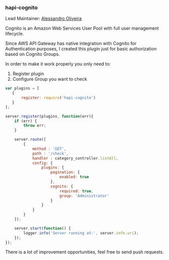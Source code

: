 ### hapi-cognito

Lead Maintainer: [Alessandro Oliveira](https://github.com/aro1976)

Cognito is an Amazon Web Services User Pool with full user management lifecycle.

Since AWS API Gateway has native integration with Cognito for Authentication purposes, I created this plugin 
just for basic authorization based on Cognito Groups.

In order to make it work properly you only need to:
1) Register plugin
2) Configure Group you want to check

```javascript
var plugins = [
   {
       register: require('hapi-cognito')
   }
];

server.register(plugins, function(err){
    if (err) {
        throw err;
    }

    server.route([
        {
            method : 'GET',
            path : '/check',
            handler : category_controller.listAll,
            config: {
                plugins: {
                    pagination: {
                        enabled: true
                    },
                    cognito: {
                        required: true,
                        group: 'Administrator'
                    }
                }
            }
        }
    ]);

    server.start(function() {
        logger.info('Server running at:', server.info.uri);
    });
});
```

There is a lot of improvement opportunities, feel free to send push requests.